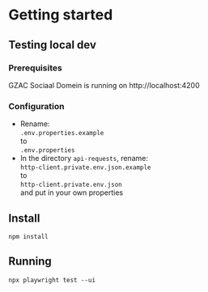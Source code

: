 # Getting started
## Testing local dev
### Prerequisites
GZAC Sociaal Domein is running on http://localhost:4200


### Configuration
- Rename:  
`.env.properties.example`  
 to  
`.env.properties`
- In the directory `api-requests`, rename:  
`http-client.private.env.json.example`  
to    
`http-client.private.env.json`  
and put in your own properties

## Install
`npm install`

## Running
`npx playwright test --ui`
